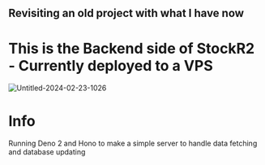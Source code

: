 ## Revisiting an old project with what I have now

# This is the Backend side of StockR2 - Currently deployed to a VPS
![Untitled-2024-02-23-1026](https://github.com/user-attachments/assets/129cc4d5-25df-41a1-bbae-ff9e24fff80d)


# Info
Running Deno 2 and Hono to make a simple server to handle data fetching and database updating

